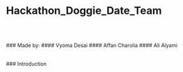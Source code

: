 # Hackathon_Doggie_Date_Team
</br>
</br>
</br>
### Made by:
#### Vyoma Desai
#### Affan Charolia
#### Ali Alyami
</br>
</br>
</br>
### Introduction
